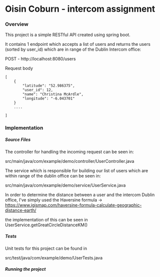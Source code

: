 # Oisin Coburn - intercom assignment

### Overview
This project is a simple RESTful API created using spring boot.

It contains 1 endpoint which accepts a list of users and returns the users (sorted by user_id) which are in range of the Dublin Intercom office:

POST - http://localhost:8080/users

Request body

```
[
    {
        "latitude": "52.986375",
        "user_id": 12,
        "name": "Christina McArdle",
        "longitude": "-6.043701"
    }
    ....
    
]
```

### Implementation

##### Source Files

The controller for handling the incoming request can be seen in:

src/main/java/com/example/demo/controller/UserController.java

The service which is responsible for building our list of users which are within range of the dublin office can be seen in:

src/main/java/com/example/demo/service/UserService.java


In order to determine the distance between a user and the intercom Dublin office, I've simply used the Haversine formula -> https://www.igismap.com/haversine-formula-calculate-geographic-distance-earth/

the implementation of this can be seen in UserService.getGreatCircleDistanceKM()

##### Tests

Unit tests for this project can be found in

src/test/java/com/example/demo/UserTests.java


##### Running the project



